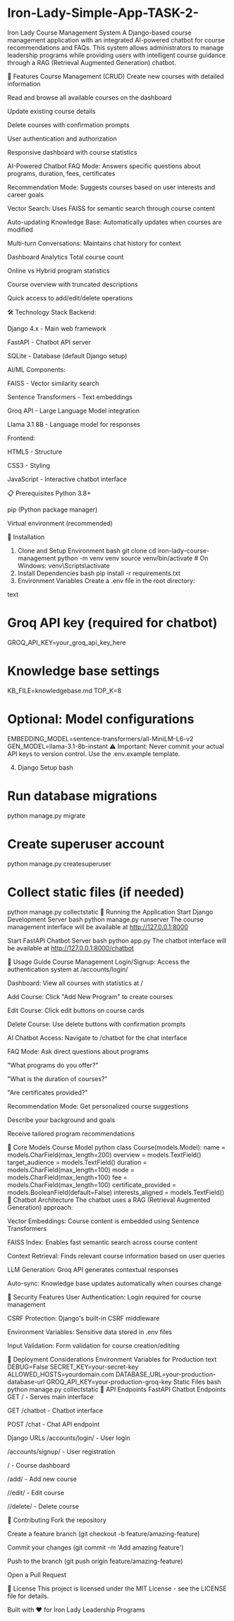 # Iron-Lady-Simple-App-TASK-2-
Iron Lady Course Management System
A Django-based course management application with an integrated AI-powered chatbot for course recommendations and FAQs. This system allows administrators to manage leadership programs while providing users with intelligent course guidance through a RAG (Retrieval Augmented Generation) chatbot.

🚀 Features
Course Management (CRUD)
Create new courses with detailed information

Read and browse all available courses on the dashboard

Update existing course details

Delete courses with confirmation prompts

User authentication and authorization

Responsive dashboard with course statistics

AI-Powered Chatbot
FAQ Mode: Answers specific questions about programs, duration, fees, certificates

Recommendation Mode: Suggests courses based on user interests and career goals

Vector Search: Uses FAISS for semantic search through course content

Auto-updating Knowledge Base: Automatically updates when courses are modified

Multi-turn Conversations: Maintains chat history for context

Dashboard Analytics
Total course count

Online vs Hybrid program statistics

Course overview with truncated descriptions

Quick access to add/edit/delete operations

🛠️ Technology Stack
Backend:

Django 4.x - Main web framework

FastAPI - Chatbot API server

SQLite - Database (default Django setup)

AI/ML Components:

FAISS - Vector similarity search

Sentence Transformers - Text embeddings

Groq API - Large Language Model integration

Llama 3.1 8B - Language model for responses

Frontend:

HTML5 - Structure

CSS3 - Styling

JavaScript - Interactive chatbot interface

📋 Prerequisites
Python 3.8+

pip (Python package manager)

Virtual environment (recommended)

🔧 Installation
1. Clone and Setup Environment
bash
git clone <your-repository-url>
cd iron-lady-course-management
python -m venv venv
source venv/bin/activate  # On Windows: venv\Scripts\activate
2. Install Dependencies
bash
pip install -r requirements.txt
3. Environment Variables
Create a .env file in the root directory:

text
# Groq API key (required for chatbot)
GROQ_API_KEY=your_groq_api_key_here

# Knowledge base settings
KB_FILE=knowledgebase.md
TOP_K=8

# Optional: Model configurations
EMBEDDING_MODEL=sentence-transformers/all-MiniLM-L6-v2
GEN_MODEL=llama-3.1-8b-instant
⚠️ Important: Never commit your actual API keys to version control. Use the .env.example template.

4. Django Setup
bash
# Run database migrations
python manage.py migrate

# Create superuser account
python manage.py createsuperuser

# Collect static files (if needed)
python manage.py collectstatic
🚀 Running the Application
Start Django Development Server
bash
python manage.py runserver
The course management interface will be available at http://127.0.0.1:8000

Start FastAPI Chatbot Server
bash
python app.py
The chatbot interface will be available at http://127.0.0.1:8000/chatbot

📖 Usage Guide
Course Management
Login/Signup: Access the authentication system at /accounts/login/

Dashboard: View all courses with statistics at /

Add Course: Click "Add New Program" to create courses

Edit Course: Click edit buttons on course cards

Delete Course: Use delete buttons with confirmation prompts

AI Chatbot
Access: Navigate to /chatbot for the chat interface

FAQ Mode: Ask direct questions about programs

"What programs do you offer?"

"What is the duration of courses?"

"Are certificates provided?"

Recommendation Mode: Get personalized course suggestions

Describe your background and goals

Receive tailored program recommendations

🎯 Core Models
Course Model
python
class Course(models.Model):
    name = models.CharField(max_length=200)
    overview = models.TextField()
    target_audience = models.TextField()
    duration = models.CharField(max_length=100)
    mode = models.CharField(max_length=100)
    fee = models.CharField(max_length=100)
    certificate_provided = models.BooleanField(default=False)
    interests_aligned = models.TextField()
🤖 Chatbot Architecture
The chatbot uses a RAG (Retrieval Augmented Generation) approach:

Vector Embeddings: Course content is embedded using Sentence Transformers

FAISS Index: Enables fast semantic search across course content

Context Retrieval: Finds relevant course information based on user queries

LLM Generation: Groq API generates contextual responses

Auto-sync: Knowledge base updates automatically when courses change

🔐 Security Features
User Authentication: Login required for course management

CSRF Protection: Django's built-in CSRF middleware

Environment Variables: Sensitive data stored in .env files

Input Validation: Form validation for course creation/editing

🚀 Deployment Considerations
Environment Variables for Production
text
DEBUG=False
SECRET_KEY=your-secret-key
ALLOWED_HOSTS=yourdomain.com
DATABASE_URL=your-production-database-url
GROQ_API_KEY=your-production-groq-key
Static Files
bash
python manage.py collectstatic
🧪 API Endpoints
FastAPI Chatbot Endpoints
GET / - Serves main interface

GET /chatbot - Chatbot interface

POST /chat - Chat API endpoint

Django URLs
/accounts/login/ - User login

/accounts/signup/ - User registration

/ - Course dashboard

/add/ - Add new course

/<id>/edit/ - Edit course

/<id>/delete/ - Delete course

🤝 Contributing
Fork the repository

Create a feature branch (git checkout -b feature/amazing-feature)

Commit your changes (git commit -m 'Add amazing feature')

Push to the branch (git push origin feature/amazing-feature)

Open a Pull Request

📝 License
This project is licensed under the MIT License - see the LICENSE file for details.

Built with ❤️ for Iron Lady Leadership Programs
